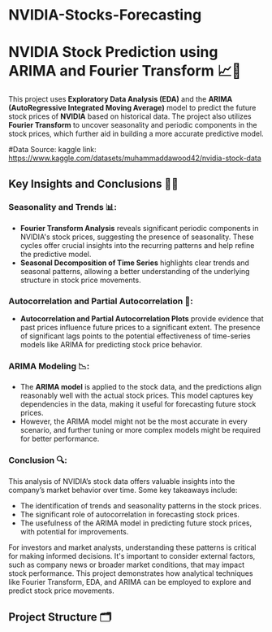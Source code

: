 # NVIDIA-Stocks-Forecasting

# NVIDIA Stock Prediction using ARIMA and Fourier Transform 📈🔮

This project uses **Exploratory Data Analysis (EDA)** and the **ARIMA (AutoRegressive Integrated Moving Average)** model to predict the future stock prices of **NVIDIA** based on historical data. The project also utilizes **Fourier Transform** to uncover seasonality and periodic components in the stock prices, which further aid in building a more accurate predictive model.

#Data Source:
kaggle link: https://www.kaggle.com/datasets/muhammaddawood42/nvidia-stock-data

## Key Insights and Conclusions 🧠💡

### Seasonality and Trends 📊:
- **Fourier Transform Analysis** reveals significant periodic components in NVIDIA's stock prices, suggesting the presence of seasonality. These cycles offer crucial insights into the recurring patterns and help refine the predictive model.
- **Seasonal Decomposition of Time Series** highlights clear trends and seasonal patterns, allowing a better understanding of the underlying structure in stock price movements.

### Autocorrelation and Partial Autocorrelation 🔄:
- **Autocorrelation and Partial Autocorrelation Plots** provide evidence that past prices influence future prices to a significant extent. The presence of significant lags points to the potential effectiveness of time-series models like ARIMA for predicting stock price behavior.

### ARIMA Modeling 📉:
- The **ARIMA model** is applied to the stock data, and the predictions align reasonably well with the actual stock prices. This model captures key dependencies in the data, making it useful for forecasting future stock prices.
- However, the ARIMA model might not be the most accurate in every scenario, and further tuning or more complex models might be required for better performance.

### Conclusion 🔍:
This analysis of NVIDIA’s stock data offers valuable insights into the company’s market behavior over time. Some key takeaways include:
- The identification of trends and seasonality patterns in the stock prices.
- The significant role of autocorrelation in forecasting stock prices.
- The usefulness of the ARIMA model in predicting future stock prices, with potential for improvements.

For investors and market analysts, understanding these patterns is critical for making informed decisions. It's important to consider external factors, such as company news or broader market conditions, that may impact stock performance. This project demonstrates how analytical techniques like Fourier Transform, EDA, and ARIMA can be employed to explore and predict stock price movements.

## Project Structure 🗂️

